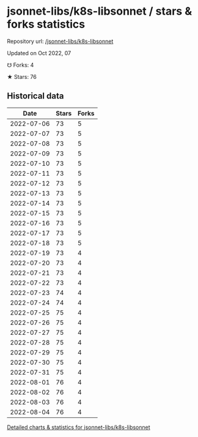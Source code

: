 # jsonnet-libs/k8s-libsonnet / stars & forks statistics

Repository url: [/jsonnet-libs/k8s-libsonnet](https://github.com/jsonnet-libs/k8s-libsonnet)

Updated on Oct 2022, 07

☋ Forks: 4

★ Stars: 76

## Historical data
| Date | Stars | Forks |
|------|-------|-------|
| 2022-07-06 | 73 | 5 | 
| 2022-07-07 | 73 | 5 | 
| 2022-07-08 | 73 | 5 | 
| 2022-07-09 | 73 | 5 | 
| 2022-07-10 | 73 | 5 | 
| 2022-07-11 | 73 | 5 | 
| 2022-07-12 | 73 | 5 | 
| 2022-07-13 | 73 | 5 | 
| 2022-07-14 | 73 | 5 | 
| 2022-07-15 | 73 | 5 | 
| 2022-07-16 | 73 | 5 | 
| 2022-07-17 | 73 | 5 | 
| 2022-07-18 | 73 | 5 | 
| 2022-07-19 | 73 | 4 | 
| 2022-07-20 | 73 | 4 | 
| 2022-07-21 | 73 | 4 | 
| 2022-07-22 | 73 | 4 | 
| 2022-07-23 | 74 | 4 | 
| 2022-07-24 | 74 | 4 | 
| 2022-07-25 | 75 | 4 | 
| 2022-07-26 | 75 | 4 | 
| 2022-07-27 | 75 | 4 | 
| 2022-07-28 | 75 | 4 | 
| 2022-07-29 | 75 | 4 | 
| 2022-07-30 | 75 | 4 | 
| 2022-07-31 | 75 | 4 | 
| 2022-08-01 | 76 | 4 | 
| 2022-08-02 | 76 | 4 | 
| 2022-08-03 | 76 | 4 | 
| 2022-08-04 | 76 | 4 | 


[Detailed charts & statistics for jsonnet-libs/k8s-libsonnet](https://reviewgithub.com/rep/jsonnet-libs/k8s-libsonnet)
